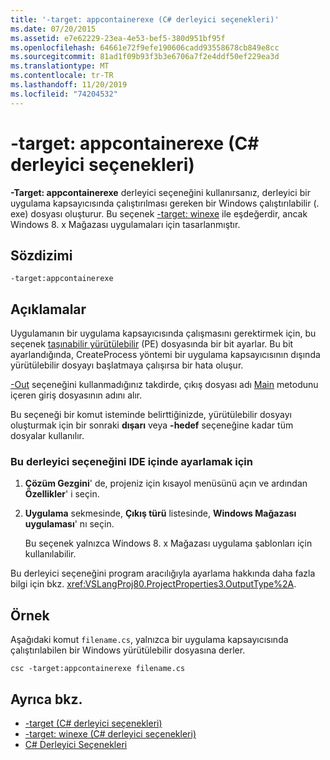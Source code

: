 ```yaml
---
title: '-target: appcontainerexe (C# derleyici seçenekleri)'
ms.date: 07/20/2015
ms.assetid: e7e62229-23ea-4e53-bef5-380d951bf95f
ms.openlocfilehash: 64661e72f9efe190606cadd93558678cb849e8cc
ms.sourcegitcommit: 81ad1f09b93f3b3e6706a7f2e4ddf50ef229ea3d
ms.translationtype: MT
ms.contentlocale: tr-TR
ms.lasthandoff: 11/20/2019
ms.locfileid: "74204532"
---
```

# <a name="-targetappcontainerexe-c-compiler-options"></a>-target: appcontainerexe (C# derleyici seçenekleri)
**-Target: appcontainerexe** derleyici seçeneğini kullanırsanız, derleyici bir uygulama kapsayıcısında çalıştırılması gereken bir Windows çalıştırılabilir (. exe) dosyası oluşturur. Bu seçenek [-target: winexe](./target-winexe-compiler-option.md) ile eşdeğerdir, ancak Windows 8. x Mağazası uygulamaları için tasarlanmıştır.  
  
## <a name="syntax"></a>Sözdizimi  
  
```console  
-target:appcontainerexe  
```  
  
## <a name="remarks"></a>Açıklamalar  
 Uygulamanın bir uygulama kapsayıcısında çalışmasını gerektirmek için, bu seçenek [taşınabilir yürütülebilir](/windows/desktop/Debug/pe-format) (PE) dosyasında bir bit ayarlar. Bu bit ayarlandığında, CreateProcess yöntemi bir uygulama kapsayıcısının dışında yürütülebilir dosyayı başlatmaya çalışırsa bir hata oluşur.  
  
 [-Out](./out-compiler-option.md) seçeneğini kullanmadığınız takdirde, çıkış dosyası adı [Main](../../programming-guide/main-and-command-args/index.md) metodunu içeren giriş dosyasının adını alır.  
  
 Bu seçeneği bir komut isteminde belirttiğinizde, yürütülebilir dosyayı oluşturmak için bir sonraki **dışarı** veya **-hedef** seçeneğine kadar tüm dosyalar kullanılır.  
  
### <a name="to-set-this-compiler-option-in-the-ide"></a>Bu derleyici seçeneğini IDE içinde ayarlamak için  
  
1. **Çözüm Gezgini**' de, projeniz için kısayol menüsünü açın ve ardından **Özellikler**' i seçin.  
  
2. **Uygulama** sekmesinde, **Çıkış türü** listesinde, **Windows Mağazası uygulaması**' nı seçin.  
  
     Bu seçenek yalnızca Windows 8. x Mağazası uygulama şablonları için kullanılabilir.  
  
 Bu derleyici seçeneğini program aracılığıyla ayarlama hakkında daha fazla bilgi için bkz. <xref:VSLangProj80.ProjectProperties3.OutputType%2A>.  
  
## <a name="example"></a>Örnek  
 Aşağıdaki komut `filename.cs`, yalnızca bir uygulama kapsayıcısında çalıştırılabilen bir Windows yürütülebilir dosyasına derler.  
  
```console  
csc -target:appcontainerexe filename.cs  
```  
  
## <a name="see-also"></a>Ayrıca bkz.

- [-target (C# derleyici seçenekleri)](./target-compiler-option.md)
- [-target: winexe (C# derleyici seçenekleri)](./target-winexe-compiler-option.md)
- [C# Derleyici Seçenekleri](./index.md)
